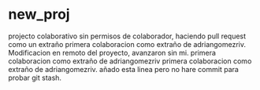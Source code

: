# new_proj

projecto colaborativo sin permisos de colaborador, haciendo pull request como un extraño
primera colaboracion como extraño de adriangomezriv.
Modificacion en remoto del proyecto, avanzaron sin mi.
primera colaboracion como extraño de adriangomezriv
primera colaboracion como extraño de adriangomezriv.
añado esta linea pero no hare commit para probar git stash.
